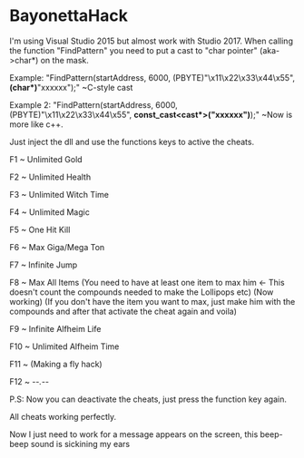 # BayonettaHack

I'm using Visual Studio 2015 but almost work with Studio 2017. When calling the function "FindPattern" you need to put a cast to "char pointer" (aka->char*) on the mask. 

Example: "FindPattern(startAddress, 6000, (PBYTE)"\x11\x22\x33\x44\x55", __(char*)__"xxxxxx");" ~C-style cast

Example 2: "FindPattern(startAddress, 6000, (PBYTE)"\x11\x22\x33\x44\x55", __const_cast<cast*>("xxxxxx")__);" ~Now is more like c++.


Just inject the dll and use the functions keys to active the cheats.

F1 ~ Unlimited Gold

F2 ~ Unlimited Health

F3 ~ Unlimited Witch Time 

F4 ~ Unlimited Magic

F5 ~ One Hit Kill 

F6 ~ Max Giga/Mega Ton

F7 ~ Infinite Jump

F8 ~ Max All Items (You need to have at least one item to max him <- This doesn't count the compounds needed to make the Lollipops etc) (Now working) (If you don't have the item you want to max, just make him with the compounds and after that activate the cheat again and voila)

F9 ~ Infinite Alfheim Life

F10 ~ Unlimited Alfheim Time

F11 ~ (Making a fly hack)

F12 ~ -_-*.*-_-

P.S: Now you can deactivate the cheats, just press the function key again.

All cheats working perfectly.

Now I just need to work for a message appears on the screen, this beep-beep sound is sickining my ears
